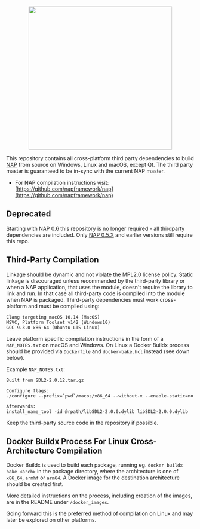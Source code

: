 <br>
<p align="center">
  <img width=384 src="https://download.nap.tech/identity/svg/logos/nap_logo_blue.svg">
</p>

This repository contains all cross-platform third party dependencies to build [NAP](https://github.com/napframework/nap) from source on Windows, Linux and macOS, except Qt. The third party master is guaranteed to be in-sync with the current NAP master.

- For NAP compilation instructions visit: [https://github.com/napframework/nap](https://github.com/napframework/nap)

## Deprecated

Starting with NAP 0.6 this repository is no longer required - all thirdparty dependencies are included. Only [NAP 0.5.X](https://github.com/napframework/nap/tree/0.5) and earlier versions still require this repo. 

## Third-Party Compilation

Linkage should be dynamic and not violate the MPL2.0 license policy. Static linkage is discouraged unless recommended by the third-party library or when a NAP application, that uses the module, doesn't require the library to link and run. In that case all third-party code is compiled into the module when NAP is packaged. Third-party dependencies must work cross-platform and must be compiled using:
```
Clang targeting macOS 10.14 (MacOS)		
MSVC, Platform Toolset v142 (Windows10)
GCC 9.3.0 x86-64 (Ubuntu LTS Linux)		
```

Leave platform specific compilation instructions in the form of a `NAP_NOTES.txt` on macOS and Windows. On Linux a Docker Buildx process should be provided via `Dockerfile` and `docker-bake.hcl` instead (see down below).

Example `NAP_NOTES.txt`:
```
Built from SDL2-2.0.12.tar.gz

Configure flags:
./configure --prefix=`pwd`/macos/x86_64 --without-x --enable-static=no

Afterwards:
install_name_tool -id @rpath/libSDL2-2.0.0.dylib libSDL2-2.0.0.dylib
```

Keep the third-party source code in the repository if possible.


## Docker Buildx Process For Linux Cross-Architecture Compilation

Docker Buildx is used to build each package, running eg. `docker buildx bake <arch>` in the package directory, where the architecture is one of `x86_64`, `armhf` or `arm64`. A Docker image for the destination architecture should be created first.

More detailed instructions on the process, including creation of the images, are in the README under `/docker_images`.

Going forward this is the preferred method of compilation on Linux and may later be explored on other platforms.
